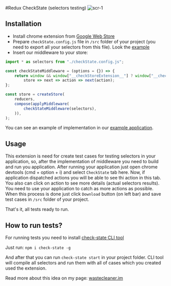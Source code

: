 #Redux CheckState (selectors testing)
![scr-1](https://user-images.githubusercontent.com/19432543/51444135-4ebf3180-1cfc-11e9-857b-52e3742dd042.png)

## Installation
 * Install chrome extension from [Google Web Store](https://chrome.google.com/webstore/detail/redux-checkstate-selector/lhhbnkkjefhgnlfjhjdbnijiikiofgbc)
 * Prepare `checkState.config.js` file in `/src` folder of your project (you need to export all your selectors from this file). Look the [example](https://github.com/wasteCleaner/check-state-example/blob/master/src/checkState.config.js)
 * Insert our middleware to your store:
```typescript
import * as selectors from "./checkState.config.js";

const checkStateMiddleware = (options = {}) => {
    return window && window["__checkStoreExtension__"] ? window["__checkStoreExtension__"](options) :
        store => next => action => next(action);
};

const store = createStore(
    reducers,
    compose(applyMiddleware(
        checkStateMiddleware(selectors),
    )),
);
```
You can see an example of implementation in our [example application](https://github.com/wasteCleaner/check-state-example/blob/master/src/index.tsx).

## Usage
This extension is need for create test cases for testing selectors in your application, so, after the implementation of middleware you need to build and run you application.
After running your application just open chrome devtools (cmd + option + i) and select `CheckState` tab here. 
Now, if application dispatched actions you will be able to see thi action in this tab. You also can click on action to see more details (actual selectors results).
You need to use your application to catch as more actions as possible. When this process is done just click `Download` button (on left bar) and save test cases in `/src` folder of your project.

That's it, all tests ready to run.

## How to run tests?
For running tests you need to install [check-state CLI tool](https://www.npmjs.com/package/check-state)

Just run: `npm i check-state -g`

And after that you can run `check-state start` in your project folder. CLI tool will compile all selectors and run them with all of cases which you created used the extension.

Read more about this idea on my page: [wastecleaner.im](http://wastecleaner.im/check-state)